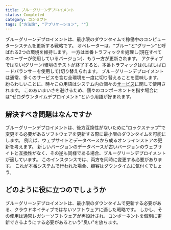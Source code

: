 ```yaml
---
title: ブルーグリーンデプロイメント
status: Completed
category: コンセプト
tags: ["方法論", "アプリケーション", ""]
---
```


ブルーグリーンデプロイメントは、最小限のダウンタイムで稼働中のコンピューターシステムを更新する戦略です。
オペレーターは、"ブルー"と"グリーン"と呼ばれる2つの環境を維持します。
一方は本番トラフィックを処理し(現在すべてのユーザーが使用しているバージョン)、もう一方が更新されます。
アクティブではない(グリーン)環境のテストが終了すると、本番トラフィックは(しばしばロードバランサーを使用して)切り替えられます。
ブルーグリーンデプロイメントは通常、多くのサービスを含む全環境を一度に切り替えることを意味します。
紛らわしいことに、時々この用語はシステム内の個々の[サービス](/ja/service/)に関して使用されます。
このあいまいさを避けるため、個々のコンポーネントを指す場合には"ゼロダウンタイムデプロイメント"という用語が好まれます。

## 解決すべき問題はなんですか

ブルーグリーンデプロイメントは、後方互換性がないために"ロックステップ"で変更する必要があるソフトウェアを更新する際に最小限のダウンタイムを可能にします。
例えば、ウェブサイトとデータベースから成るオンラインストアの更新を考えます。
新しいバージョンのデータベースが古いバージョンのウェブサイトと互換性がなく、その逆も同様である場合、ブルーグリーンデプロイメントが適しています。
このインスタンスでは、両方を同時に変更する必要があります。
これが本番システムで行われた場合、顧客はダウンタイムに気付くでしょう。

## どのように役に立つのでしょうか

ブルーグリーンデプロイメントは、最小限のダウンタイムで更新する必要がある、クラウドネイティブではないソフトウェアに適した戦略です。
しかし、その使用は通常レガシーソフトウェアが再設計され、コンポーネントを個別に更新できるようにする必要があるという"臭い"を放ちます。
